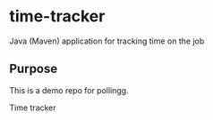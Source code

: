 # time-tracker
Java (Maven) application for tracking time on the job

## Purpose

This is a demo repo for pollingg.

Time tracker
